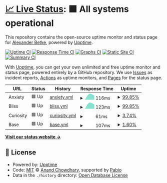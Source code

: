 # [📈 Live Status](https://status.zeitvertreib.vip): <!--live status--> **🟩 All systems operational**

This repository contains the open-source uptime monitor and status page for [Alexander Betke](alexinabox.de), powered by [Upptime](https://github.com/upptime/upptime).

[![Uptime CI](https://github.com/alexinabox/status/workflows/Uptime%20CI/badge.svg)](https://github.com/alexinabox/status/actions?query=workflow%3A%22Uptime+CI%22)
[![Response Time CI](https://github.com/alexinabox/status/workflows/Response%20Time%20CI/badge.svg)](https://github.com/alexinabox/status/actions?query=workflow%3A%22Response+Time+CI%22)
[![Graphs CI](https://github.com/alexinabox/status/workflows/Graphs%20CI/badge.svg)](https://github.com/alexinabox/status/actions?query=workflow%3A%22Graphs+CI%22)
[![Static Site CI](https://github.com/alexinabox/status/workflows/Static%20Site%20CI/badge.svg)](https://github.com/alexinabox/status/actions?query=workflow%3A%22Static+Site+CI%22)
[![Summary CI](https://github.com/alexinabox/status/workflows/Summary%20CI/badge.svg)](https://github.com/alexinabox/status/actions?query=workflow%3A%22Summary+CI%22)

With [Upptime](https://upptime.js.org), you can get your own unlimited and free uptime monitor and status page, powered entirely by a GitHub repository. We use [Issues](https://github.com/alexinabox/status/issues) as incident reports, [Actions](https://github.com/alexinabox/status/actions) as uptime monitors, and [Pages](https://status.zeitvertreib.vip) for the status page.

<!--start: status pages-->
<!-- This summary is generated by Upptime (https://github.com/upptime/upptime) -->
<!-- Do not edit this manually, your changes will be overwritten -->
<!-- prettier-ignore -->
| URL | Status | History | Response Time | Uptime |
| --- | ------ | ------- | ------------- | ------ |
| <img alt="" src="https://icons.duckduckgo.com/ip3/null.ico" height="13"> Anxiety | 🟩 Up | [anxiety.yml](https://github.com/AlexInABox/status/commits/HEAD/history/anxiety.yml) | <details><summary><img alt="Response time graph" src="./graphs/anxiety/response-time-week.png" height="20"> 116ms</summary><br><a href="https://status.zeitvertreib.vip/history/anxiety"><img alt="Response time 116" src="https://img.shields.io/endpoint?url=https%3A%2F%2Fraw.githubusercontent.com%2FAlexInABox%2Fstatus%2FHEAD%2Fapi%2Fanxiety%2Fresponse-time.json"></a><br><a href="https://status.zeitvertreib.vip/history/anxiety"><img alt="24-hour response time 99" src="https://img.shields.io/endpoint?url=https%3A%2F%2Fraw.githubusercontent.com%2FAlexInABox%2Fstatus%2FHEAD%2Fapi%2Fanxiety%2Fresponse-time-day.json"></a><br><a href="https://status.zeitvertreib.vip/history/anxiety"><img alt="7-day response time 116" src="https://img.shields.io/endpoint?url=https%3A%2F%2Fraw.githubusercontent.com%2FAlexInABox%2Fstatus%2FHEAD%2Fapi%2Fanxiety%2Fresponse-time-week.json"></a><br><a href="https://status.zeitvertreib.vip/history/anxiety"><img alt="30-day response time 116" src="https://img.shields.io/endpoint?url=https%3A%2F%2Fraw.githubusercontent.com%2FAlexInABox%2Fstatus%2FHEAD%2Fapi%2Fanxiety%2Fresponse-time-month.json"></a><br><a href="https://status.zeitvertreib.vip/history/anxiety"><img alt="1-year response time 116" src="https://img.shields.io/endpoint?url=https%3A%2F%2Fraw.githubusercontent.com%2FAlexInABox%2Fstatus%2FHEAD%2Fapi%2Fanxiety%2Fresponse-time-year.json"></a></details> | <details><summary><a href="https://status.zeitvertreib.vip/history/anxiety">99.85%</a></summary><a href="https://status.zeitvertreib.vip/history/anxiety"><img alt="All-time uptime 99.85%" src="https://img.shields.io/endpoint?url=https%3A%2F%2Fraw.githubusercontent.com%2FAlexInABox%2Fstatus%2FHEAD%2Fapi%2Fanxiety%2Fuptime.json"></a><br><a href="https://status.zeitvertreib.vip/history/anxiety"><img alt="24-hour uptime 99.84%" src="https://img.shields.io/endpoint?url=https%3A%2F%2Fraw.githubusercontent.com%2FAlexInABox%2Fstatus%2FHEAD%2Fapi%2Fanxiety%2Fuptime-day.json"></a><br><a href="https://status.zeitvertreib.vip/history/anxiety"><img alt="7-day uptime 99.85%" src="https://img.shields.io/endpoint?url=https%3A%2F%2Fraw.githubusercontent.com%2FAlexInABox%2Fstatus%2FHEAD%2Fapi%2Fanxiety%2Fuptime-week.json"></a><br><a href="https://status.zeitvertreib.vip/history/anxiety"><img alt="30-day uptime 99.85%" src="https://img.shields.io/endpoint?url=https%3A%2F%2Fraw.githubusercontent.com%2FAlexInABox%2Fstatus%2FHEAD%2Fapi%2Fanxiety%2Fuptime-month.json"></a><br><a href="https://status.zeitvertreib.vip/history/anxiety"><img alt="1-year uptime 99.85%" src="https://img.shields.io/endpoint?url=https%3A%2F%2Fraw.githubusercontent.com%2FAlexInABox%2Fstatus%2FHEAD%2Fapi%2Fanxiety%2Fuptime-year.json"></a></details>
| <img alt="" src="https://icons.duckduckgo.com/ip3/null.ico" height="13"> Bliss | 🟩 Up | [bliss.yml](https://github.com/AlexInABox/status/commits/HEAD/history/bliss.yml) | <details><summary><img alt="Response time graph" src="./graphs/bliss/response-time-week.png" height="20"> 123ms</summary><br><a href="https://status.zeitvertreib.vip/history/bliss"><img alt="Response time 123" src="https://img.shields.io/endpoint?url=https%3A%2F%2Fraw.githubusercontent.com%2FAlexInABox%2Fstatus%2FHEAD%2Fapi%2Fbliss%2Fresponse-time.json"></a><br><a href="https://status.zeitvertreib.vip/history/bliss"><img alt="24-hour response time 106" src="https://img.shields.io/endpoint?url=https%3A%2F%2Fraw.githubusercontent.com%2FAlexInABox%2Fstatus%2FHEAD%2Fapi%2Fbliss%2Fresponse-time-day.json"></a><br><a href="https://status.zeitvertreib.vip/history/bliss"><img alt="7-day response time 123" src="https://img.shields.io/endpoint?url=https%3A%2F%2Fraw.githubusercontent.com%2FAlexInABox%2Fstatus%2FHEAD%2Fapi%2Fbliss%2Fresponse-time-week.json"></a><br><a href="https://status.zeitvertreib.vip/history/bliss"><img alt="30-day response time 123" src="https://img.shields.io/endpoint?url=https%3A%2F%2Fraw.githubusercontent.com%2FAlexInABox%2Fstatus%2FHEAD%2Fapi%2Fbliss%2Fresponse-time-month.json"></a><br><a href="https://status.zeitvertreib.vip/history/bliss"><img alt="1-year response time 123" src="https://img.shields.io/endpoint?url=https%3A%2F%2Fraw.githubusercontent.com%2FAlexInABox%2Fstatus%2FHEAD%2Fapi%2Fbliss%2Fresponse-time-year.json"></a></details> | <details><summary><a href="https://status.zeitvertreib.vip/history/bliss">99.85%</a></summary><a href="https://status.zeitvertreib.vip/history/bliss"><img alt="All-time uptime 99.85%" src="https://img.shields.io/endpoint?url=https%3A%2F%2Fraw.githubusercontent.com%2FAlexInABox%2Fstatus%2FHEAD%2Fapi%2Fbliss%2Fuptime.json"></a><br><a href="https://status.zeitvertreib.vip/history/bliss"><img alt="24-hour uptime 99.84%" src="https://img.shields.io/endpoint?url=https%3A%2F%2Fraw.githubusercontent.com%2FAlexInABox%2Fstatus%2FHEAD%2Fapi%2Fbliss%2Fuptime-day.json"></a><br><a href="https://status.zeitvertreib.vip/history/bliss"><img alt="7-day uptime 99.85%" src="https://img.shields.io/endpoint?url=https%3A%2F%2Fraw.githubusercontent.com%2FAlexInABox%2Fstatus%2FHEAD%2Fapi%2Fbliss%2Fuptime-week.json"></a><br><a href="https://status.zeitvertreib.vip/history/bliss"><img alt="30-day uptime 99.85%" src="https://img.shields.io/endpoint?url=https%3A%2F%2Fraw.githubusercontent.com%2FAlexInABox%2Fstatus%2FHEAD%2Fapi%2Fbliss%2Fuptime-month.json"></a><br><a href="https://status.zeitvertreib.vip/history/bliss"><img alt="1-year uptime 99.85%" src="https://img.shields.io/endpoint?url=https%3A%2F%2Fraw.githubusercontent.com%2FAlexInABox%2Fstatus%2FHEAD%2Fapi%2Fbliss%2Fuptime-year.json"></a></details>
| <img alt="" src="https://icons.duckduckgo.com/ip3/null.ico" height="13"> Curiosity | 🟩 Up | [curiosity.yml](https://github.com/AlexInABox/status/commits/HEAD/history/curiosity.yml) | <details><summary><img alt="Response time graph" src="./graphs/curiosity/response-time-week.png" height="20"> 61ms</summary><br><a href="https://status.zeitvertreib.vip/history/curiosity"><img alt="Response time 61" src="https://img.shields.io/endpoint?url=https%3A%2F%2Fraw.githubusercontent.com%2FAlexInABox%2Fstatus%2FHEAD%2Fapi%2Fcuriosity%2Fresponse-time.json"></a><br><a href="https://status.zeitvertreib.vip/history/curiosity"><img alt="24-hour response time 61" src="https://img.shields.io/endpoint?url=https%3A%2F%2Fraw.githubusercontent.com%2FAlexInABox%2Fstatus%2FHEAD%2Fapi%2Fcuriosity%2Fresponse-time-day.json"></a><br><a href="https://status.zeitvertreib.vip/history/curiosity"><img alt="7-day response time 61" src="https://img.shields.io/endpoint?url=https%3A%2F%2Fraw.githubusercontent.com%2FAlexInABox%2Fstatus%2FHEAD%2Fapi%2Fcuriosity%2Fresponse-time-week.json"></a><br><a href="https://status.zeitvertreib.vip/history/curiosity"><img alt="30-day response time 61" src="https://img.shields.io/endpoint?url=https%3A%2F%2Fraw.githubusercontent.com%2FAlexInABox%2Fstatus%2FHEAD%2Fapi%2Fcuriosity%2Fresponse-time-month.json"></a><br><a href="https://status.zeitvertreib.vip/history/curiosity"><img alt="1-year response time 61" src="https://img.shields.io/endpoint?url=https%3A%2F%2Fraw.githubusercontent.com%2FAlexInABox%2Fstatus%2FHEAD%2Fapi%2Fcuriosity%2Fresponse-time-year.json"></a></details> | <details><summary><a href="https://status.zeitvertreib.vip/history/curiosity">3.74%</a></summary><a href="https://status.zeitvertreib.vip/history/curiosity"><img alt="All-time uptime 3.74%" src="https://img.shields.io/endpoint?url=https%3A%2F%2Fraw.githubusercontent.com%2FAlexInABox%2Fstatus%2FHEAD%2Fapi%2Fcuriosity%2Fuptime.json"></a><br><a href="https://status.zeitvertreib.vip/history/curiosity"><img alt="24-hour uptime 3.74%" src="https://img.shields.io/endpoint?url=https%3A%2F%2Fraw.githubusercontent.com%2FAlexInABox%2Fstatus%2FHEAD%2Fapi%2Fcuriosity%2Fuptime-day.json"></a><br><a href="https://status.zeitvertreib.vip/history/curiosity"><img alt="7-day uptime 3.74%" src="https://img.shields.io/endpoint?url=https%3A%2F%2Fraw.githubusercontent.com%2FAlexInABox%2Fstatus%2FHEAD%2Fapi%2Fcuriosity%2Fuptime-week.json"></a><br><a href="https://status.zeitvertreib.vip/history/curiosity"><img alt="30-day uptime 3.74%" src="https://img.shields.io/endpoint?url=https%3A%2F%2Fraw.githubusercontent.com%2FAlexInABox%2Fstatus%2FHEAD%2Fapi%2Fcuriosity%2Fuptime-month.json"></a><br><a href="https://status.zeitvertreib.vip/history/curiosity"><img alt="1-year uptime 3.74%" src="https://img.shields.io/endpoint?url=https%3A%2F%2Fraw.githubusercontent.com%2FAlexInABox%2Fstatus%2FHEAD%2Fapi%2Fcuriosity%2Fuptime-year.json"></a></details>
| <img alt="" src="https://icons.duckduckgo.com/ip3/null.ico" height="13"> Base | 🟩 Up | [base.yml](https://github.com/AlexInABox/status/commits/HEAD/history/base.yml) | <details><summary><img alt="Response time graph" src="./graphs/base/response-time-week.png" height="20"> 107ms</summary><br><a href="https://status.zeitvertreib.vip/history/base"><img alt="Response time 107" src="https://img.shields.io/endpoint?url=https%3A%2F%2Fraw.githubusercontent.com%2FAlexInABox%2Fstatus%2FHEAD%2Fapi%2Fbase%2Fresponse-time.json"></a><br><a href="https://status.zeitvertreib.vip/history/base"><img alt="24-hour response time 107" src="https://img.shields.io/endpoint?url=https%3A%2F%2Fraw.githubusercontent.com%2FAlexInABox%2Fstatus%2FHEAD%2Fapi%2Fbase%2Fresponse-time-day.json"></a><br><a href="https://status.zeitvertreib.vip/history/base"><img alt="7-day response time 107" src="https://img.shields.io/endpoint?url=https%3A%2F%2Fraw.githubusercontent.com%2FAlexInABox%2Fstatus%2FHEAD%2Fapi%2Fbase%2Fresponse-time-week.json"></a><br><a href="https://status.zeitvertreib.vip/history/base"><img alt="30-day response time 107" src="https://img.shields.io/endpoint?url=https%3A%2F%2Fraw.githubusercontent.com%2FAlexInABox%2Fstatus%2FHEAD%2Fapi%2Fbase%2Fresponse-time-month.json"></a><br><a href="https://status.zeitvertreib.vip/history/base"><img alt="1-year response time 107" src="https://img.shields.io/endpoint?url=https%3A%2F%2Fraw.githubusercontent.com%2FAlexInABox%2Fstatus%2FHEAD%2Fapi%2Fbase%2Fresponse-time-year.json"></a></details> | <details><summary><a href="https://status.zeitvertreib.vip/history/base">1.60%</a></summary><a href="https://status.zeitvertreib.vip/history/base"><img alt="All-time uptime 1.60%" src="https://img.shields.io/endpoint?url=https%3A%2F%2Fraw.githubusercontent.com%2FAlexInABox%2Fstatus%2FHEAD%2Fapi%2Fbase%2Fuptime.json"></a><br><a href="https://status.zeitvertreib.vip/history/base"><img alt="24-hour uptime 1.60%" src="https://img.shields.io/endpoint?url=https%3A%2F%2Fraw.githubusercontent.com%2FAlexInABox%2Fstatus%2FHEAD%2Fapi%2Fbase%2Fuptime-day.json"></a><br><a href="https://status.zeitvertreib.vip/history/base"><img alt="7-day uptime 1.60%" src="https://img.shields.io/endpoint?url=https%3A%2F%2Fraw.githubusercontent.com%2FAlexInABox%2Fstatus%2FHEAD%2Fapi%2Fbase%2Fuptime-week.json"></a><br><a href="https://status.zeitvertreib.vip/history/base"><img alt="30-day uptime 1.60%" src="https://img.shields.io/endpoint?url=https%3A%2F%2Fraw.githubusercontent.com%2FAlexInABox%2Fstatus%2FHEAD%2Fapi%2Fbase%2Fuptime-month.json"></a><br><a href="https://status.zeitvertreib.vip/history/base"><img alt="1-year uptime 1.60%" src="https://img.shields.io/endpoint?url=https%3A%2F%2Fraw.githubusercontent.com%2FAlexInABox%2Fstatus%2FHEAD%2Fapi%2Fbase%2Fuptime-year.json"></a></details>

<!--end: status pages-->

[**Visit our status website →**](https://status.zeitvertreib.vip)

## 📄 License

- Powered by: [Upptime](https://github.com/upptime/upptime)
- Code: [MIT](./LICENSE) © [Anand Chowdhary](https://anandchowdhary.com), supported by [Pabio](https://pabio.com)
- Data in the `./history` directory: [Open Database License](https://opendatacommons.org/licenses/odbl/1-0/)
